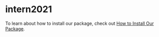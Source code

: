 # intern2021

To learn about how to install our package, check out [How to Install Our Package](/docs/installpackage.md).

